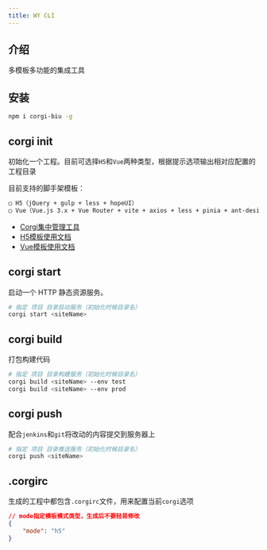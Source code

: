 ```yaml
---
title: WY CLI
---
```


## 介绍

多模板多功能的集成工具


## 安装

```bash
npm i corgi-biu -g
```

## corgi init

初始化一个工程。目前可选择`H5`和`Vue`两种类型，根据提示选项输出相对应配置的工程目录

目前支持的脚手架模板：

```bash
◯ H5（jQuery + gulp + less + hopeUI）
◯ Vue（Vue.js 3.x + Vue Router + vite + axios + less + pinia + ant-design-vue）
```

- [Corgi集中管理工具](/docs/corgi-core.html)
- [H5模板使用文档](/docs/template-h5.html)
- [Vue模板使用文档](/docs/template-vue.html)



## corgi start

启动一个 HTTP 静态资源服务。

```bash
# 指定 项目 目录启动服务（初始化时候目录名）
corgi start <siteName>
```

## corgi build
打包构建代码

```bash
# 指定 项目 目录构建服务（初始化时候目录名）
corgi build <siteName> --env test
corgi build <siteName> --env prod
```

## corgi push
配合`jenkins`和`git`将改动的内容提交到服务器上

```bash
# 指定 项目 目录推送服务（初始化时候目录名）
corgi push <siteName>
```

## .corgirc
生成的工程中都包含`.corgirc`文件，用来配置当前`corgi`选项 

```json 
// mode指定模板模式类型，生成后不要轻易修改
{
    "mode": "h5"
}
```